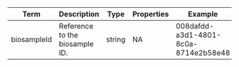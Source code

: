 |Term | Description | Type | Properties | Example | Enum|
| ---| ---| ---| ---| ---| --- |
| biosampleId | Reference to the biosample ID. | string | NA | 008dafdd-a3d1-4801-8c0a-8714e2b58e48 | NA|
